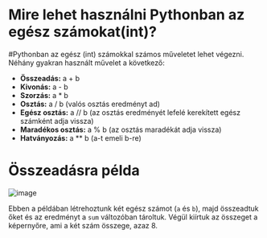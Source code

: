 # Mire lehet használni Pythonban az egész számokat(int)?

#Pythonban az egész (int) számokkal számos műveletet lehet végezni. Néhány gyakran használt művelet a következő:

- **Összeadás:** a + b
- **Kivonás:** a - b
- **Szorzás:** a * b
- **Osztás:** a / b (valós osztás eredményt ad)
- **Egész osztás:** a // b (az osztás eredményét lefelé kerekített egész számként adja vissza)
- **Maradékos osztás:** a % b (az osztás maradékát adja vissza)
- **Hatványozás:** a ** b (a-t emeli b-re)
# Összeadásra példa

![image](https://github.com/GithubAigoo/Python/assets/132823189/df3ae16d-c1f7-4cff-b48b-8a480306fca2)

Ebben a példában létrehoztunk két egész számot (`a` és `b`), majd összeadtuk őket és az eredményt a `sum` változóban tároltuk. Végül kiírtuk az összeget a képernyőre, ami a két szám összege, azaz 8.
